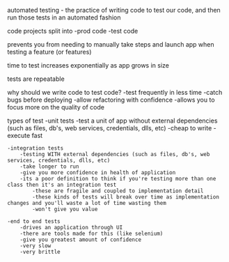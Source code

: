 automated testing - the practice of writing code to test our code, and then run those tests in an automated fashion

code projects split into
	-prod code
	-test code
	
prevents you from needing to manually take steps and launch app when testing a feature (or features)

time to test increases exponentially as app grows in size

tests are repeatable

why should we write code to test code?
	-test frequently in less time
	-catch bugs before deploying
	-allow refactoring with confidence
	-allows you to focus more on the quality of code

types of test
	-unit tests
		-test a unit of app without external dependencies (such as files, db's, web services, credentials, dlls, etc)
		-cheap to write
		-execute fast
		
	-integration tests
		-testing WITH external dependencies (such as files, db's, web services, credentials, dlls, etc)
		-take longer to run
		-give you more confidence in health of application
		-its a poor definition to think if you're testing more than one class then it's an integration test
			-these are fragile and coupled to implementation detail
			-these kinds of tests will break over time as implementation changes and you'll waste a lot of time wasting them
			-won't give you value
	
	-end to end tests
		-drives an application through UI
		-there are tools made for this (like selenium)
		-give you greatest amount of confidence
		-very slow
		-very brittle
	
